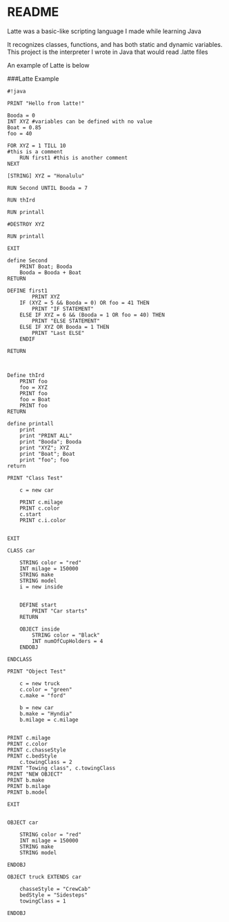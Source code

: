 # README #

Latte was a basic-like scripting language I made while learning Java 

It recognizes classes, functions, and has both static and dynamic variables. This project is the interpreter I wrote in Java that would read .latte files


An example of Latte is below


###Latte Example



```
#!java

PRINT "Hello from latte!"

Booda = 0
INT XYZ #variables can be defined with no value
Boat = 0.85
foo = 40

FOR XYZ = 1 TILL 10
#this is a comment
	RUN first1 #this is another comment
NEXT

[STRING] XYZ = "Honalulu"

RUN Second UNTIL Booda = 7

RUN thIrd

RUN printall

#DESTROY XYZ

RUN printall

EXIT

define Second 
	PRINT Boat; Booda
	Booda = Booda + Boat
RETURN

DEFINE first1
		PRINT XYZ
	IF (XYZ = 5 && Booda = 0) OR foo = 41 THEN 
		PRINT "IF STATEMENT" 
	ELSE IF XYZ = 6 && (Booda = 1 OR foo = 40) THEN
		PRINT "ELSE STATEMENT" 
	ELSE IF XYZ OR Booda = 1 THEN
		PRINT "Last ELSE"
	ENDIF
									 
RETURN



Define thIrd 
	PRINT foo
	foo = XYZ
	PRINT foo
	foo = Boat
	PRINT foo
RETURN

define printall
	print
	print "PRINT ALL"
	print "Booda"; Booda
	print "XYZ"; XYZ
	print "Boat"; Boat
	print "foo"; foo
return

PRINT "Class Test"

	c = new car
	
	PRINT c.milage
	PRINT c.color
	c.start
	PRINT c.i.color
	
	
EXIT

CLASS car

	STRING color = "red"
	INT milage = 150000
	STRING make
	STRING model
	i = new inside
	
	
	DEFINE start
		PRINT "Car starts"
	RETURN
	
	OBJECT inside
		STRING color = "Black"
		INT numOfCupHolders = 4
	ENDOBJ

ENDCLASS

PRINT "Object Test"

	c = new truck
	c.color = "green"
	c.make = "ford"
	
	b = new car
	b.make = "Hyndia"
	b.milage = c.milage
	
	
PRINT c.milage
PRINT c.color
PRINT c.chasseStyle
PRINT c.bedStyle
	c.towingClass = 2
PRINT "Towing class", c.towingClass
PRINT "NEW OBJECT"
PRINT b.make
PRINT b.milage
PRINT b.model

EXIT


OBJECT car

	STRING color = "red"
	INT milage = 150000
	STRING make
	STRING model

ENDOBJ

OBJECT truck EXTENDS car
	
	chasseStyle = "CrewCab"
	bedStyle = "Sidesteps"
	towingClass = 1

ENDOBJ
```
